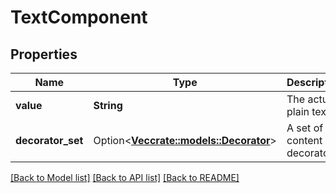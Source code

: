 # TextComponent

## Properties

Name | Type | Description | Notes
------------ | ------------- | ------------- | -------------
**value** | **String** | The actual plain text. | 
**decorator_set** | Option<[**Vec<crate::models::Decorator>**](Decorator.md)> | A set of content decorators. | [optional]

[[Back to Model list]](../README.md#documentation-for-models) [[Back to API list]](../README.md#documentation-for-api-endpoints) [[Back to README]](../README.md)


